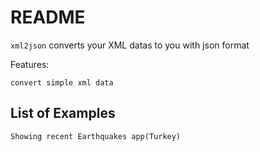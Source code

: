 README
===========

`xml2json` converts your XML datas to you with json format

Features:

    convert simple xml data
    
List of Examples
----------------
    Showing recent Earthquakes app(Turkey)
